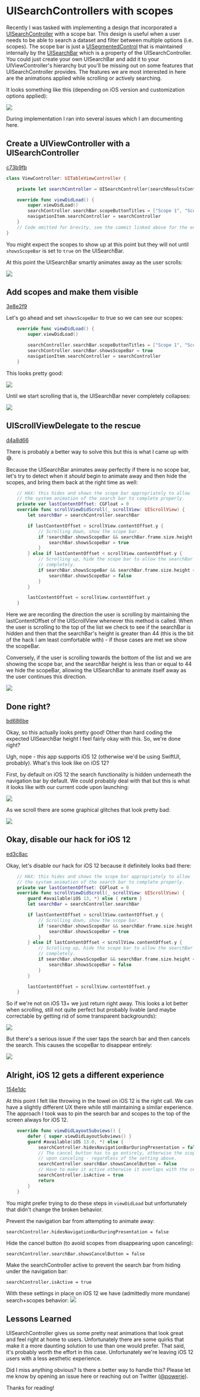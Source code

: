 # UISearchControllers with scopes

Recently I was tasked with implementing a design that incorporated a [UISearchController](https://developer.apple.com/documentation/uikit/uisearchcontroller) with a scope bar. This design is useful when a user needs to be able to search a dataset and filter between multiple options (i.e. scopes). The scope bar is just a [UISegmentedControl](https://developer.apple.com/documentation/uikit/uisegmentedcontrol) that is maintained internally by the [UISearchBar](https://developer.apple.com/documentation/uikit/uisearchbar) which is a property of the UISearchController. You could just create your own UISearchBar and add it to your UIViewController's hierarchy but you'll be missing out on some features that UISearchController provides. The features we are most interested in here are the animations applied while scrolling or actively searching.

It looks something like this (depending on iOS version and customization options applied):

![](assets/c73b9fb-1.png)

During implementation I ran into several issues which I am documenting here.

## Create a UIViewController with a UISearchController 
[c73b9fb](https://github.com/powerje/SearchController/commit/c73b9fb)

```swift
class ViewController: UITableViewController {

    private let searchController = UISearchController(searchResultsController: nil)

    override func viewDidLoad() {
        super.viewDidLoad()
        searchController.searchBar.scopeButtonTitles = ["Scope 1", "Scope 2"]
        navigationItem.searchController = searchController
    }
    // Code omitted for brevity, see the commit linked above for the entire class.
}
```

You might expect the scopes to show up at this point but they will not until `showsScopeBar` is set to `true` on the UISearchBar.

At this point the UISearchBar smartly animates away as the user scrolls:

![](assets/c73b9fb-2.gif)

## Add scopes and make them visible
[3e8e2f9](https://github.com/powerje/SearchController/commit/3e8e2f9)

Let's go ahead and set `showsScopeBar` to true so we can see our scopes:

```swift
    override func viewDidLoad() {
        super.viewDidLoad()

        searchController.searchBar.scopeButtonTitles = ["Scope 1", "Scope 2"]
        searchController.searchBar.showsScopeBar = true
        navigationItem.searchController = searchController
    }
```

This looks pretty good:

![](assets/3e8e2f9-1.png)

Until we start scrolling that is, the UISearchBar never completely collapses:

![](assets/3e8e2f9-2.gif)

## UIScrollViewDelegate to the rescue
[d4a8d66](https://github.com/powerje/SearchController/commit/d4a8d66)

There is probably a better way to solve this but this is what I came up with 😅.

Because the UISearchBar animates away perfectly if there is no scope bar, let's try to detect when it _should_ begin to animate away and then hide the scopes, and bring them back at the right time as well:

```swift
    // HAX: this hides and shows the scope bar appropriately to allow
    // the system animation of the search bar to complete properly.
    private var lastContentOffset: CGFloat = 0
    override func scrollViewDidScroll(_ scrollView: UIScrollView) {
        let searchBar = searchController.searchBar

        if lastContentOffset > scrollView.contentOffset.y {
            // Scrolling down, show the scope bar.
            if !searchBar.showsScopeBar && searchBar.frame.size.height > 44 {
                searchBar.showsScopeBar = true
            }
        } else if lastContentOffset < scrollView.contentOffset.y {
            // Scrolling up, hide the scope bar to allow the searchBar to collapse
            // completely.
            if searchBar.showsScopeBar && searchBar.frame.size.height <= 44 {
                searchBar.showsScopeBar = false
            }
        }

        lastContentOffset = scrollView.contentOffset.y
    }
```

Here we are recording the direction the user is scrolling by maintaining the lastContentOffset of the UIScrollView whenever this method is called. When the user is scrolling to the top of the list we check to see if the searchBar is hidden and then that the searchBar's height is greater than 44 (this is the bit of the hack I am least comfortable with) - if those cases are met we show the scopeBar.

Conversely, if the user is scrolling towards the bottom of the list and we are showing the scope bar, and the searchBar height is less than or equal to 44 we hide the scopeBar, allowing the UISearchBar to animate itself away as the user continues this direction.

![](assets/d4a8d66-1.gif)

## Done right?
[bd686be](https://github.com/powerje/SearchController/commit/bd686be)

Okay, so this actually looks pretty good! Other than hard coding the expected UISearchBar height I feel fairly okay with this. So, we're done right?

Ugh, nope - this app  supports iOS 12 (otherwise we'd be using SwiftUI, probably). What's this look like on iOS 12?

First, by default on iOS 12 the search functionality is hidden underneath the navigation bar by default. We could probably deal with that but this is what it looks like with our current code upon launching:

![](assets/bd686be-1.png)

As we scroll there are some graphical glitches that look pretty bad:

![](assets/bd686be-2.gif)

## Okay, disable our hack for iOS 12
[ed3c8ac](https://github.com/powerje/SearchController/commit/ed3c8ac)

Okay, let's disable our hack for iOS 12 because it definitely looks bad there:

```swift
    // HAX: this hides and shows the scope bar appropriately to allow
    // the system animation of the search bar to complete properly.
    private var lastContentOffset: CGFloat = 0
    override func scrollViewDidScroll(_ scrollView: UIScrollView) {
        guard #available(iOS 13, *) else { return }
        let searchBar = searchController.searchBar

        if lastContentOffset > scrollView.contentOffset.y {
            // Scrolling down, show the scope bar.
            if !searchBar.showsScopeBar && searchBar.frame.size.height > 44 {
                searchBar.showsScopeBar = true
            }
        } else if lastContentOffset < scrollView.contentOffset.y {
            // Scrolling up, hide the scope bar to allow the searchBar to collapse
            // completely.
            if searchBar.showsScopeBar && searchBar.frame.size.height <= 44 {
                searchBar.showsScopeBar = false
            }
        }

        lastContentOffset = scrollView.contentOffset.y
    }
```

So if we're not on iOS 13+ we just return right away. This looks a lot better when scrolling, still not quite perfect but probably livable (and maybe correctable by getting rid of some transparent backgrounds):

![](assets/ed3c8ac-1.gif)

But there's a serious issue if the user taps the search bar and then cancels the search. This causes the scopeBar to disappear entirely:

![](assets/ed3c8ac-2.gif)

## Alright, iOS 12 gets a different experience
[154e1dc](https://github.com/powerje/SearchController/commit/154e1dc)

At this point I felt like throwing in the towel on iOS 12 is the right call. We can have a slightly different UX there while still maintaining a similar experience. The approach I took was to pin the search bar and scopes to the top of the screen always for iOS 12.

```swift
    override func viewDidLayoutSubviews() {
        defer { super.viewDidLayoutSubviews() }
        guard #available(iOS 13.0, *) else {
            searchController.hidesNavigationBarDuringPresentation = false
            // The cancel button has to go entirely, otherwise the scopes disappear _forever_
            // upon canceling - regardless of the setting above.
            searchController.searchBar.showsCancelButton = false
            // Have to make it active otherwise it overlaps with the cells of the UITableView.
            searchController.isActive = true
            return
        }
    }
```

You might prefer trying to do these steps in `viewDidLoad` but unfortunately that didn't change the broken behavior.

Prevent the navigation bar from attempting to animate away:

`searchController.hidesNavigationBarDuringPresentation = false` 

Hide the cancel button (to avoid scopes from disappearing upon canceling):

`searchController.searchBar.showsCancelButton = false`

Make the searchController active to prevent the search bar from hiding under the navigation bar:

`searchController.isActive = true`

With these settings in place on iOS 12 we have (admittedly more mundane) search+scopes behavior:
![](assets/154e1dc-1.gif)

## Lessons Learned

UISearchController gives us some pretty neat animations that look great and feel right at home to users. Unfortunately there are some quirks that make it a more daunting solution to use than one would prefer. That said, it's probably worth the effort in this case. Unfortunately we're leaving iOS 12 users with a less aesthetic experience.

Did I miss anything obvious? Is there a better way to handle this? Please let me know by opening an issue here or reaching out on Twitter ([@powerje](https://twitter.com/powerje)).

Thanks for reading!

